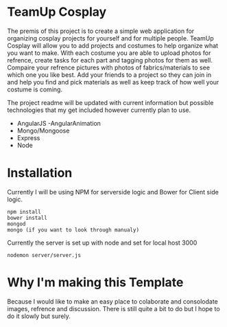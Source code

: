# TeamUp Cosplay

The premis of this project is to create a simple web application for organizing cosplay projects for yourself and for multiple people.  TeamUp Cosplay will allow you to add projects and costumes to help organize what you want to make.  With each costume you are able to upload photos for refrence, create tasks for each part and tagging photos for them as well.  Compaire your refrence pictures with photos of fabrics/materials to see which one you like best.  Add your friends to a project so they can join in and help you find and pick materials as well as keep track of how well your costume is coming.


The project readme will be updated with current information but possible technologies that my get included however currently plan to use.
- AngularJS
   -AngularAnimation
- Mongo/Mongoose
- Express
- Node

# Installation

Currently I will be using NPM for serverside logic and Bower for Client side logic.
```
npm install
bower install
mongod
mongo (if you want to look through manualy)
```
Currently the server is set up with node and set for local host 3000
```
nodemon server/server.js
```


# Why I'm making this Template

Because I would like to make an easy place to colaborate and consolodate images, refrence and discussion.
There is still quite a bit to do but I hope to do it slowly but surely.

